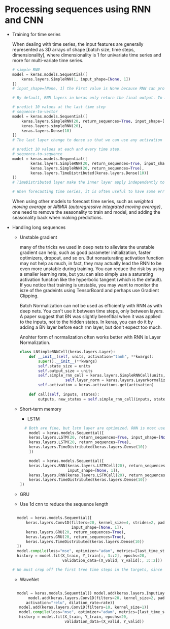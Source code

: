 # Processing sequences using RNN and CNN

* Training for time series

    When dealing with time series, the input features are generally represented as 3D arrays of shape [batch size, time steps, dimensionality], where dimensionality is 1 for univariate time series and more for multi-variate time series. 

    ```python
    # simple RNN
    model = keras.models.Sequential([
        keras.layers.SimpleRNN(1, input_shape=[None, 1])
    ]) 
    # input_shape=[None, 1] the First value is None because RNN can process any number of time steps. 

    # By default, RNN layers in keras only return the final output. To make them return one output per time step, you must set return_sequences=True.

    # predict 10 values at the last time step
    # sequence-to-vector
    model = keras.models.Sequential([
        keras.layers.SimpleRNN(20, return_sequences=True, input_shape=[None, 1]),
        keras.layers.simpleRNN(20),
        keras.layers.Dense(10)
    ])
    # The last layer change to dense so that we can use any activation function as appropriate.

    # predict 10 values at each and every time step. 
    # sequence-to-sequence
    model = keras.models.Sequential([
            keras.layers.SimpleRNN(20, return_sequences=True, input_shape=[None, 1]),
            keras.layers.SimpleRNN(20, return_sequences=True),
            keras.layers.TimeDistributed(keras.layers.Dense(10))
    ])
    # TimeDistributed layer make the inner layer apply independently to the input sequence at every time step.

    # When forecasting time series, it is often useful to have some error bars along with predictions. For this, an efficient technique is MC dropout.
    ```

    When using other models to forecast time series, such as *weighted moving average* or *ARMIA (autoregressive integrated moving average)*, one need to remove the seasonality to train and model, and adding the seasonality back when making predictions. 

* Handling long sequences

  * Unstable gradient

    many of the tricks we used in deep nets to alleviate the unstable gradient can help, such as good parameter initialization, faster optimizers, dropout, and so on. But nonsaturating activation function may not help as much, in fact, they may actually lead the RNN to be even more unstable during training. You can reduce the risk by using a smaller learning rate, but you can also simply use a saturating activation function like the hyperbolic tangent (which is the default). If you notice that training is unstable, you may want to monitor the isze of the gradeints using TensorBoard and perhaps use Gradient Clipping. 

    Batch Normalization can not be used as efficiently with RNN as with deep nets. You can't use it between time steps, only between layers. A paper suggest that BN was slightly benefitial when it was applied to the inputs, not to the hidden states. In keras, you can do it by adding a BN layer before each rnn layer, but don't expect too much. 

    Anohter form of normalization often works better with RNN is Layer Normalization. 

    ```python
    class LNSimpleRNNCell(keras.layers.Layer):
        def __init__(self, units, activation="tanh", **kwargs):
            super().__init__(**kwargs)
            self.state_size = units
            self.output_size = units
            self.simple_rnn_cell = keras.layers.SimpleRNNCell(units,activation=None)
                        self.layer_norm = keras.layers.LayerNormalization()
            self.activation = keras.activations.get(activation) 
        
        def call(self, inputs, states):
            outputs, new_states = self.simple_rnn_cell(inputs, states) norm_outputs = self.activation(self.layer_norm(outputs)) return norm_outputs, [norm_outputs]
    ```
  * Short-term memory

    * LSTM

    ```python
      # Both are fine, but lstm layer are optimized. RNN is most useful when you define custom cells.
        model = keras.models.Sequential([
        keras.layers.LSTM(20, return_sequences=True, input_shape=[None, 1]),
        keras.layers.LSTM(20, return_sequences=True),
        keras.layers.TimeDistributed(keras.layers.Dense(10))        
        ])

        model = keras.models.Sequential([
        keras.layers.RNN(keras.layers.LSTMCell(20), return_sequences=True,
                         input_shape=[None, 1]),
        keras.layers.RNN(keras.layers.LSTMCell(20), return_sequences=True),
        keras.layers.TimeDistributed(keras.layers.Dense(10))
    ])
    ```
  * GRU

  * Use 1d cnn to reduce the sequence length

  ```python
  
    model = keras.models.Sequential([
        keras.layers.Conv1D(filters=20, kernel_size=4, strides=2, padding="valid",
                            input_shape=[None, 1]),
        keras.layers.GRU(20, return_sequences=True),
        keras.layers.GRU(20, return_sequences=True),
        keras.layers.TimeDistributed(keras.layers.Dense(10))
    ])
    model.compile(loss="mse", optimizer="adam", metrics=[last_time_step_mse])
    history = model.fit(X_train, Y_train[:, 3::2], epochs=20,
                        validation_data=(X_valid, Y_valid[:, 3::2]))

  # We must crop off the first tree time steps in the targets, since the kernel's size is 4, the first output of the convolutional layer will be based on the input time steps 0 to 3.
  ```

  * WaveNet

  ```python

    model = keras.models.Sequential() model.add(keras.layers.InputLayer(input_shape=[None, 1])) forratein(1,2,4,8)*2:
         model.add(keras.layers.Conv1D(filters=20, kernel_size=2, padding="causal", # causal padding ensures the conv layer does not peek into the future when making predictions. It is equivalent to padding the inputs with the right amount of zeros on the left and using "valid" padding
        activation="relu", dilation_rate=rate))
     model.add(keras.layers.Conv1D(filters=10, kernel_size=1))
     model.compile(loss="mse", optimizer="adam", metrics=[last_time_step_mse])
     history = model.fit(X_train, Y_train, epochs=20,
                         validation_data=(X_valid, Y_valid))
  ```
    